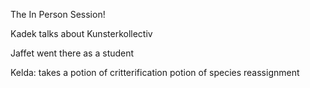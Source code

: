 The In Person Session!

Kadek talks about Kunsterkollectiv

Jaffet went there as a student

Kelda: takes a potion of critterification
potion of species reassignment